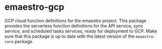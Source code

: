 # emaestro-gcp

GCP cloud function definitions for the emaestro project. This package provides the serverless function definitions for the API service, sync service, and scheduled tasks services, ready for deployment to GCP. Make sure that this package is up to date with the latest version of the `emaestro-core` package.